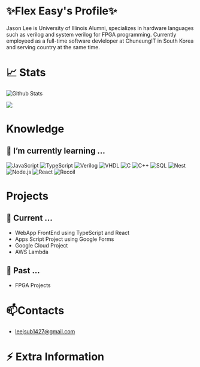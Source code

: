 # ✨Flex Easy's Profile✨

Jason Lee is University of Illinois Alumni, specializes in hardware languages such as verilog and system verilog for FPGA programming.
Currently employeed as a full-time software devleloper at ChuneungIT in South Korea and serving country at the same time. 


# 📈 Stats

![Github Stats](https://github-readme-stats.vercel.app/api?username=FlexEasy&theme=blue-red)

<a href="https://github.com/m0rp43us">
  <img align="center" src="https://github-readme-stats.vercel.app/api/top-langs/?username=FlexEasy&theme=blue-red" />
</a>

# Knowledge 
## 🌱 I’m currently learning ...

![JavaScript](https://img.shields.io/badge/-JavaScript-000?&logo=JavaScript)
![TypeScript](https://img.shields.io/badge/-TypeScript-000?&logo=TypeScript)
![Verilog](https://img.shields.io/badge/-Verilog-000?&logo=Verilog)
![VHDL](https://img.shields.io/badge/-VHDL-000?&logo=VHDL)
![C](https://img.shields.io/badge/-C-000?&logo=C)
![C++](https://img.shields.io/badge/-C++-000?&logo=c%2b%2b&logoColor=00599C)
![SQL](https://img.shields.io/badge/-SQL-000?&logo=MySQL)
![Nest](https://img.shields.io/badge/-Nest-000?&logo=Nest)
![Node.js](https://img.shields.io/badge/-Node.js-000?&logo=node.js)
![React](https://img.shields.io/badge/-React-000?&logo=React)
![Recoil](https://img.shields.io/badge/-Recoil-000?&logo=Recoil)

# Projects 
## 🔭 Current ...
 
- WebApp FrontEnd using TypeScript and React
- Apps Script Project using Google Forms
- Google Cloud Project
- AWS Lambda

## 🔭 Past ...

- FPGA Projects 

# 📫Contacts 

- leejsub1427@gmail.com

# ⚡ Extra Information
